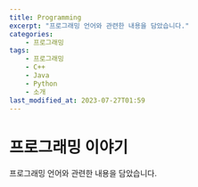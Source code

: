 ```yaml
---
title: Programming
excerpt: "프로그래밍 언어와 관련한 내용을 담았습니다."
categories:
    - 프로그래밍
tags:
    - 프로그래밍
    - C++
    - Java
    - Python
    - 소개
last_modified_at: 2023-07-27T01:59
---
```


# 프로그래밍 이야기

프로그래밍 언어와 관련한 내용을 담았습니다.
